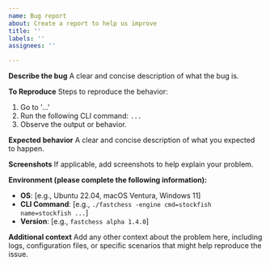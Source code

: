 ```yaml
---
name: Bug report
about: Create a report to help us improve
title: ''
labels: ''
assignees: ''

---
```


**Describe the bug**
A clear and concise description of what the bug is.

**To Reproduce**
Steps to reproduce the behavior:
1. Go to '...'
2. Run the following CLI command: `...`
3. Observe the output or behavior.

**Expected behavior**
A clear and concise description of what you expected to happen.

**Screenshots**
If applicable, add screenshots to help explain your problem.

**Environment (please complete the following information):**
- **OS**: [e.g., Ubuntu 22.04, macOS Ventura, Windows 11]
- **CLI Command**: [e.g., `./fastchess -engine cmd=stockfish name=stockfish ...`]
- **Version**: [e.g., `fastchess alpha 1.4.0`]

**Additional context**
Add any other context about the problem here, including logs, configuration files, or specific scenarios that might help reproduce the issue.
